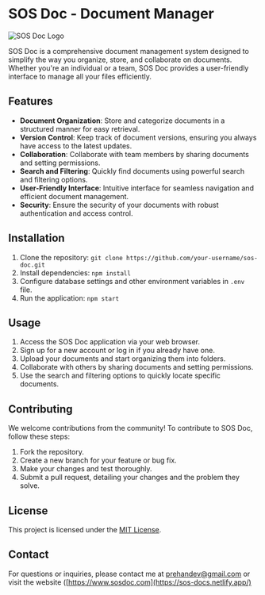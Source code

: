 # SOS Doc - Document Manager

![SOS Doc Logo](/path/to/logo.png)

SOS Doc is a comprehensive document management system designed to simplify the way you organize, store, and collaborate on documents. Whether you're an individual or a team, SOS Doc provides a user-friendly interface to manage all your files efficiently.

## Features

- **Document Organization**: Store and categorize documents in a structured manner for easy retrieval.
- **Version Control**: Keep track of document versions, ensuring you always have access to the latest updates.
- **Collaboration**: Collaborate with team members by sharing documents and setting permissions.
- **Search and Filtering**: Quickly find documents using powerful search and filtering options.
- **User-Friendly Interface**: Intuitive interface for seamless navigation and efficient document management.
- **Security**: Ensure the security of your documents with robust authentication and access control.

## Installation

1. Clone the repository: `git clone https://github.com/your-username/sos-doc.git`
2. Install dependencies: `npm install`
3. Configure database settings and other environment variables in `.env` file.
4. Run the application: `npm start`

## Usage

1. Access the SOS Doc application via your web browser.
2. Sign up for a new account or log in if you already have one.
3. Upload your documents and start organizing them into folders.
4. Collaborate with others by sharing documents and setting permissions.
5. Use the search and filtering options to quickly locate specific documents.

## Contributing

We welcome contributions from the community! To contribute to SOS Doc, follow these steps:

1. Fork the repository.
2. Create a new branch for your feature or bug fix.
3. Make your changes and test thoroughly.
4. Submit a pull request, detailing your changes and the problem they solve.

## License

This project is licensed under the [MIT License](LICENSE).

## Contact

For questions or inquiries, please contact me at prehandev@gmail.com or visit the website ([https://www.sosdoc.com](https://sos-docs.netlify.app/)
